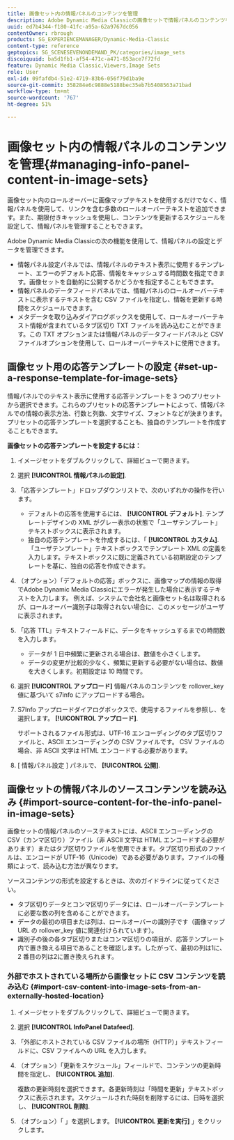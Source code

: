 ```yaml
---
title: 画像セット内の情報パネルのコンテンツを管理
description: Adobe Dynamic Media Classicの画像セットで情報パネルのコンテンツを管理する方法について説明します。
uuid: ed7b4344-f180-41fc-a95a-62a9767dc056
contentOwner: rbrough
products: SG_EXPERIENCEMANAGER/Dynamic-Media-Classic
content-type: reference
geptopics: SG_SCENESEVENONDEMAND_PK/categories/image_sets
discoiquuid: ba5d1fb1-af54-471c-a471-853ace7f72fd
feature: Dynamic Media Classic,Viewers,Image Sets
role: User
exl-id: 09fafdb4-51e2-4719-83b6-056f79d1ba9e
source-git-commit: 358284e6c9888e5188bec35eb7b5408563a71bad
workflow-type: tm+mt
source-wordcount: '767'
ht-degree: 51%

---
```


# 画像セット内の情報パネルのコンテンツを管理{#managing-info-panel-content-in-image-sets}

画像セット内のロールオーバーに画像マップテキストを使用するだけでなく、情報パネルを使用して、リンクを含む多数のロールオーバーテキストを追加できます。また、期限付きキャッシュを使用し、コンテンツを更新するスケジュールを設定して、情報パネルを管理することもできます。

Adobe Dynamic Media Classicの次の機能を使用して、情報パネルの設定とデータを管理できます。

* 情報パネル設定パネルでは、情報パネルのテキスト表示に使用するテンプレート、エラーのデフォルト応答、情報をキャッシュする時間数を指定できます。画像セットを自動的に公開するかどうかを指定することもできます。
* 情報パネルのデータフィードパネルでは、情報パネルのロールオーバーテキストに表示するテキストを含む CSV ファイルを指定し、情報を更新する時間をスケジュールできます。
* メタデータを取り込みダイアログボックスを使用して、ロールオーバーテキスト情報が含まれているタブ区切り TXT ファイルを読み込むことができます。この TXT オプションまたは情報パネルのデータフィードパネルと CSV ファイルオプションを使用して、ロールオーバーテキストに使用できます。

## 画像セット用の応答テンプレートの設定 {#set-up-a-response-template-for-image-sets}

情報パネルでのテキスト表示に使用する応答テンプレートを 3 つのプリセットから選択できます。これらのプリセットの応答テンプレートによって、情報パネルでの情報の表示方法、行数と列数、文字サイズ、フォントなどが決まります。プリセットの応答テンプレートを選択することも、独自のテンプレートを作成することもできます。

**画像セットの応答テンプレートを設定するには：**

1. イメージセットをダブルクリックして、詳細ビューで開きます。
1. 選択 **[!UICONTROL 情報パネルの設定]**.
1. 「応答テンプレート」ドロップダウンリストで、次のいずれかの操作を行います。

   * デフォルトの応答を使用するには、 **[!UICONTROL デフォルト]**. テンプレートデザインの XML がグレー表示の状態で「ユーザテンプレート」テキストボックスに表示されます。
   * 独自の応答テンプレートを作成するには、「 **[!UICONTROL カスタム]**. 「ユーザテンプレート」テキストボックスでテンプレート XML の定義を入力します。テキストボックスに既に定義されている初期設定のテンプレートを基に、独自の応答を作成できます。

1. （オプション）「デフォルトの応答」ボックスに、画像マップの情報の取得でAdobe Dynamic Media Classicにエラーが発生した場合に表示するテキストを入力します。 例えば、システムで会社名と画像セット名は取得されるが、ロールオーバー識別子は取得されない場合に、このメッセージがユーザに表示されます。
1. 「応答 TTL」テキストフィールドに、データをキャッシュするまでの時間数を入力します。

   * データが 1 日中頻繁に更新される場合は、数値を小さくします。
   * データの変更が比較的少なく、頻繁に更新する必要がない場合は、数値を大きくします。初期設定は 10 時間です。

1. 選択 **[!UICONTROL アップロード]** 情報パネルのコンテンツを rollover_key 値に基づいて s7info にアップロードする場合。
1. S7Info アップロードダイアログボックスで、使用するファイルを参照し、を選択します。 **[!UICONTROL アップロード]**.

   サポートされるファイル形式は、UTF-16 エンコーディングのタブ区切りファイルと、ASCII エンコーディングの CSV ファイルです。 CSV ファイルの場合、非 ASCII 文字は HTML エンコードする必要があります。

1. [ 情報パネル設定 ] パネルで、 **[!UICONTROL 公開]**.

## 画像セットの情報パネルのソースコンテンツを読み込み {#import-source-content-for-the-info-panel-in-image-sets}

画像セットの情報パネルのソーステキストには、ASCII エンコーディングの CSV（カンマ区切り）ファイル（非 ASCII 文字は HTML エンコードする必要があります）またはタブ区切りファイルを使用できます。タブ区切り形式のファイルは、エンコードが UTF-16（Unicode）である必要があります。ファイルの種類によって、読み込む方法が異なります。

ソースコンテンツの形式を設定するときは、次のガイドラインに従ってください。

* タブ区切りデータとコンマ区切りデータには、ロールオーバーテンプレートに必要な数の列を含めることができます。
* データの最初の項目または列は、ロールオーバーの識別子です（画像マップ URL の rollover_key 値に関連付けられています）。
* 識別子の後の各タブ区切りまたはコンマ区切りの項目が、応答テンプレート内で置き換える項目であることを確認します。したがって、最初の列は$1$に、2 番目の列は$2$に置き換えられます。

### 外部でホストされている場所から画像セットに CSV コンテンツを読み込む {#import-csv-content-into-image-sets-from-an-externally-hosted-location}

1. イメージセットをダブルクリックして、詳細ビューで開きます。
1. 選択 **[!UICONTROL InfoPanel Datafeed]**.
1. 「外部にホストされている CSV ファイルの場所（HTTP）」テキストフィールドに、CSV ファイルへの URL を入力します。
1. （オプション）「更新をスケジュール」フィールドで、コンテンツの更新時間を指定し、 **[!UICONTROL 追加]**.

   複数の更新時刻を選択できます。各更新時刻は「時間を更新」テキストボックスに表示されます。スケジュールされた時刻を削除するには、日時を選択し、 **[!UICONTROL 削除]**.

1. （オプション）「 」を選択します。 **[!UICONTROL 更新を実行]** 」をクリックします。

